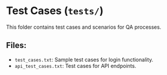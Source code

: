 # Test Cases (`tests/`)

This folder contains test cases and scenarios for QA processes.

## Files:
- `test_cases.txt`: Sample test cases for login functionality.
- `api_test_cases.txt`: Test cases for API endpoints.
